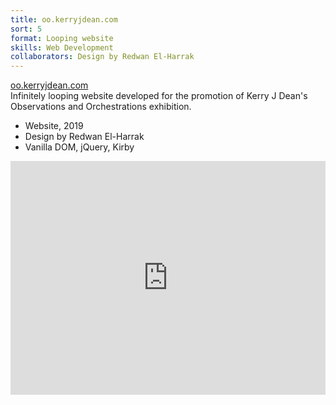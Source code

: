 ```yaml
---
title: oo.kerryjdean.com
sort: 5
format: Looping website
skills: Web Development
collaborators: Design by Redwan El-Harrak
---
```

<div class="info-container">
<div class="info">
<a class="name clickable" href="https://oo.kerryjdean.com/" target="_blank">
oo.kerryjdean.com
</a>
<div>
Infinitely looping website developed for the promotion of Kerry J Dean's Observations and Orchestrations exhibition.

- Website, 2019
- Design by Redwan El-Harrak
- Vanilla DOM, jQuery, Kirby
</div>
</div>
</div>

<div class="image-container">
<div class="image-100w" style="padding:74.24% 0 0 0;position:relative;"><iframe src="https://player.vimeo.com/video/450032678?background=1&autoplay=1&loop=1&title=0&byline=0&portrait=0" style="position:absolute;top:0;left:0;width:100%;height:100%;" frameborder="0" allow="autoplay; fullscreen" allowfullscreen></iframe></div><script src="https://player.vimeo.com/api/player.js"></script>
</div>
